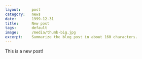 ```yaml
---
layout:     post
category:   news
date:       1999-12-31
title:      New post
tags:       default
image:      /media/thumb-big.jpg
excerpt:    Summarize the blog post in about 160 characters.
---
```


This is a new post!

